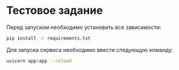 # Тестовое задание
Перед запуском необходимо установить все зависимости:
```bash
pip install -r requirements.txt
```

Для запуска сервиса необходимо ввести следующую команду:
```bash
uvicorn app:app --reload
```